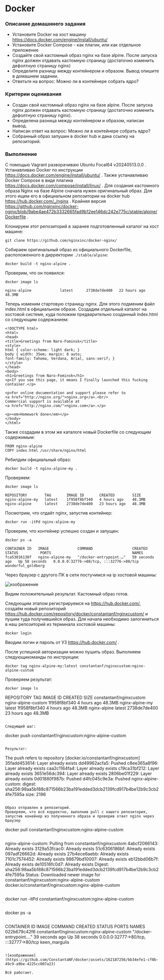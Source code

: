 # ****Docker**** #

### Описание домашннего задания ###

* Установите Docker на хост машину
  <https://docs.docker.com/engine/install/ubuntu/>
* Установите Docker Compose - как плагин, или как отдельное приложение
* Создайте свой кастомный образ nginx на базе alpine. После запуска nginx должен отдавать кастомную страницу (достаточно изменить дефолтную страницу nginx)
* Определите разницу между контейнером и образом. Вывод опишите в домашнем задании.
* Ответьте на вопрос: Можно ли в контейнере собрать ядро?

### Критерии оценивания ###

* Создан свой кастомный образ nginx на базе alpine. После запуска nginx должен отдавать кастомную страницу (достаточно изменить дефолтную страницу nginx).
* Определена разница между контейнером и образом, написан вывод.
* Написан ответ на вопрос: Можно ли в контейнере собрать ядро?
* Собранный образ запушин в docker hub и дана ссылку на репозиторий.

### Выполнение ###

С помощью Vagrant разворачиваю Ubuntu Focal64 v20240513.0.0 . Устанавливаю Docker по инструкции <https://docs.docker.com/engine/install/ubuntu/> . Также устанавливаю Docker Compose в виде плагина <https://docs.docker.com/compose/install/linux/> .
Для создания кастомного образа Nginx на базе Alpine сначала нужен оригинальный образ. Для этого ищем его в официальном репозитории на docker hub <https://hub.docker.com/_/nginx> . Крайняя версия <https://github.com/nginxinc/docker-nginx/blob/9abe4ae472b3332665fad9b12ee146dc242e775c/stable/alpine/Dockerfile> .

Клонируем этот репозиторий в заранее подготовленный каталог на хост машине:

```
git clone https://github.com/nginxinc/docker-nginx/
```

Собираем оригинальный образ из официального Dockerfile, расположенного в дирректории `./stable/alpine`:

```
docker build -t nginx-alpine .
```

Проверим, что он появился:

```
docker image ls
```

```
nginx-alpine             latest      2738de7de400   22 hours ago   48.3MB
```

Теперь изменим стартовую страницу nginx. Для этого подменим файл index.html в официальном образе.
Создадим отдельный каталог на хостовой системе, куда положим предварительно созданный index.html со следующим содержанием:

```
<!DOCTYPE html>
<html>
<head>
<title>Greetings from Naro-Fominsk</title>
<style>
html { color-scheme: light dark; }
body { width: 35em; margin: 0 auto;
font-family: Tahoma, Verdana, Arial, sans-serif; }
</style>
</head>
<body>
<h1>Greetings from Naro-Fominsk</h1>
<p>If you see this page, it means I finally launched this fucking container.</p>

<p>For online documentation and support please refer to
<a href="http://nginx.org/">nginx.org</a>.<br/>
Commercial support is available at
<a href="http://nginx.com/">nginx.com</a>.</p>

<p><em>Homework done</em></p>
</body>
</html>
```
Также создадим в этом же каталоге новый Dockerfile со следующим содержимым:

```
FROM nginx-alpine
COPY index.html /usr/share/nginx/html
```
Ребилдим официальный образ:

```
docker build -t nginx-alpine-my .
```

Проверяем:

```
docker image ls
```

```
REPOSITORY        TAG       IMAGE ID       CREATED        SIZE
nginx-alpine-my   latest    1f958f8bf340   4 hours ago    48.3MB
nginx-alpine      latest    2738de7de400   23 hours ago   48.3MB
```

Посмотрим, что отдаёт nginx, запустив контейнер:

```
docker run -itPd nginx-alpine-my
```
Проверим, что контейнер успешно создан и запущен:

```
docker ps -a
```

```
CONTAINER ID   IMAGE             COMMAND                  CREATED          STATUS          PORTS                                     NAMES
fca53016138f   nginx-alpine-my   "/docker-entrypoint.…"   59 seconds ago   Up 58 seconds   0.0.0.0:32776->80/tcp, :::32776->80/tcp   wonderful_goldberg
```

Через браузер с другого ПК в сети постучимся на ip хостовой машины:



![изображение](https://github.com/ConstantaNF/docker/assets/162187256/276f3c47-4c3d-4d1a-a6fc-af691a8f4b84)

Видим положительный результат. Кастомный образ готов.

Следующим этапом регистрируемся на <https://hub.docker.com/>, создаём новый репозиторий <https://hub.docker.com/repository/docker/constantanf/nginxcustom/> и пушим туда получившийся образ. 
Для начала необходимо залогиниться в наш репозиторий из терминала хостовой машины:

```
docker login
```

Вводим логин и пароль от УЗ <https://hub.docker.com/> . 

После успешной авторизации можно пушить образ. Выполняем следующикоманды по инструкции:

```
docker tag nginx-alpine-my:latest constantanf/nginxcustom:nginx-alpine-custom
```

Проверяем результат:

```
docker image ls
```
REPOSITORY                TAG                   IMAGE ID       CREATED        SIZE
constantanf/nginxcustom   nginx-alpine-custom   1f958f8bf340   4 hours ago    48.3MB
nginx-alpine-my           latest                1f958f8bf340   4 hours ago    48.3MB
nginx-alpine              latest                2738de7de400   23 hours ago   48.3MB
```

Следующий шаг:

```
docker push constantanf/nginxcustom:nginx-alpine-custom 
```

Результат:

```
The push refers to repository [docker.io/constantanf/nginxcustom]
35fadd453614: Layer already exists 
dd49962acfa5: Pushed 
c8ee365a8f96: Layer already exists 
caa2c1164fa4: Layer already exists 
c19ca31bf212: Layer already exists 
3651e56dc394: Layer already exists 
2806be01f229: Layer already exists 
0d01880f987b: Pushed 
d4fc045c9e3a: Pushed 
nginx-alpine-custom: digest: sha256:98aa5b188c871566b23ba191edded3dcb2139fcd917b4be12b9c3cb24fe7595a size: 2196
```

Образ отправлен в репозиторий.
Проверяем, что всё корректно, выполнив pull с нашего репозитория, запустив конейнер из полученного образа и проверив ответ nginx через браузер

```
docker pull constantanf/nginxcustom:nginx-alpine-custom
```

```
nginx-alpine-custom: Pulling from constantanf/nginxcustom
4abcf2066143: Already exists 
3129a53fcac0: Already exists 
51c6306186bf: Already exists 
097adf26662d: Already exists 
27b4ece6aebb: Already exists 
7101c7574452: Already exists 
98679bd10007: Already exists 
eb12bbd06b7f: Already exists 
de10516fc0d7: Already exists 
Digest: sha256:98aa5b188c871566b23ba191edded3dcb2139fcd917b4be12b9c3cb24fe7595a
Status: Downloaded newer image for constantanf/nginxcustom:nginx-alpine-custom
docker.io/constantanf/nginxcustom:nginx-alpine-custom
```

```
docker run -itPd constantanf/nginxcustom:nginx-alpine-custom 
```

```
docker ps -a
```

```
CONTAINER ID   IMAGE                                         COMMAND                  CREATED          STATUS          PORTS                                     NAMES
022b679c42f6   constantanf/nginxcustom:nginx-alpine-custom   "/docker-entrypoint.…"   39 seconds ago   Up 38 seconds   0.0.0.0:32777->80/tcp, :::32777->80/tcp   keen_margulis
```

![изображение](https://github.com/ConstantaNF/docker/assets/162187256/bb34efe1-cf0b-49c9-a9be-4225cc007a23)

Всё работает.






















































